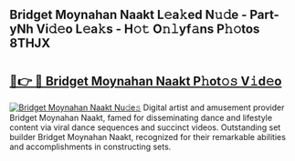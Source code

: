 ## Bridget Moynahan Naakt L𝚎a𝚔ed N𝚞𝚍e - Part-yNh Vi𝚍𝚎o L𝚎a𝚔s - H𝚘𝚝 O𝚗𝚕yf𝚊ns P𝚑𝚘tos 8THJX

# <h2><a href="http://kf5av2.oniu.top/?m=Bridget+Moynahan+Naakt">🔗👉 🔴 Bridget Moynahan Naakt P𝚑ot𝚘𝚜 V𝚒d𝚎o</a></h2>

[![Bridget Moynahan Naakt Nu𝚍e𝚜](https://i.imgur.com/0qMVB7G.gif)](http://kf5av2.oniu.top/?m=Bridget+Moynahan+Naakt)
Digital artist and amusement provider Bridget Moynahan Naakt, famed for disseminating dance and lifestyle content via viral dance sequences and succinct videos. Outstanding set builder Bridget Moynahan Naakt, recognized for their remarkable abilities and accomplishments in constructing sets.  
